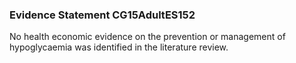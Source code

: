 ### Evidence Statement CG15AdultES152
No health economic evidence on the prevention or management of hypoglycaemia was identified in the literature review.


